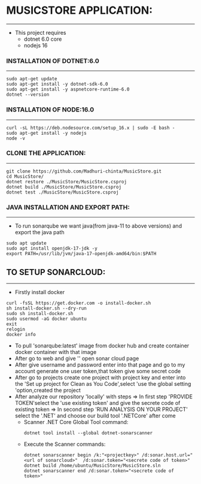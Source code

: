 # MUSICSTORE APPLICATION:
-------------------------
* This project requires
    * dotnet 6.0 core
    * nodejs 16
### INSTALLATION OF DOTNET:6.0
-------------------------------
```
sudo apt-get update 
sudo apt-get install -y dotnet-sdk-6.0
sudo apt-get install -y aspnetcore-runtime-6.0
dotnet --version
```
### INSTALLATION OF NODE:16.0
------------------------------
```
curl -sL https://deb.nodesource.com/setup_16.x | sudo -E bash -
sudo apt-get install -y nodejs
node -v
```
### CLONE THE APPLICATION:
---------------------------
```
git clone https://github.com/Madhuri-chinta/MusicStore.git
cd MusicStore/
dotnet restore ./MusicStore/MusicStore.csproj
dotnet build ./MusicStore/MusicStore.csproj 
dotnet test ./MusicStore/MusicStore.csproj 
```
### JAVA INSTALLATION AND EXPORT PATH:
---------------------------------------
* To run sonarqube we want java(from java-11 to above versions) and export the java path
```
sudo apt update
sudo apt install openjdk-17-jdk -y
export PATH=/usr/lib/jvm/java-17-openjdk-amd64/bin:$PATH
```
## TO SETUP SONARCLOUD:
------------------------
* Firstly install docker 
```
curl -fsSL https://get.docker.com -o install-docker.sh
sh install-docker.sh --dry-run
sudo sh install-docker.sh
sudo usermod -aG docker ubuntu
exit
relogin
docker info
```
* To pull 'sonarqube:latest' image from docker hub and create container docker container with that image
* After go to web and give '<instance public ip:container port number>' open sonar cloud page
* After  give username and password enter into that page and go to my account generate one user token,that token give some secret code 
* After go to projects create one project with project key and enter into the 'Set up project for Clean as You Code',select 'use the global setting 'option,created the project
* After analyze our repository 'locally' with steps
  => In first step 'PROVIDE TOKEN'select the 'use existing token' and give the secrete code of existing token
  => In second step 'RUN ANALYSIS ON YOUR PROJECT' select the '.NET' and choose our build tool '.NETCore' after 
    come
    * Scanner .NET Core Global Tool command:
      ```
      dotnet tool install --global dotnet-sonarscanner
      ```
    * Execute the Scanner commands:
      ```  
      dotnet sonarscanner begin /k:"<projectkey>" /d:sonar.host.url="<url of sonarcloud>"  /d:sonar.token="<secrete code of token>"
      dotnet build /home/ubuntu/MusicStore/MusicStore.sln
      dotnet sonarscanner end /d:sonar.token="<secrete code of token>"
      ```



